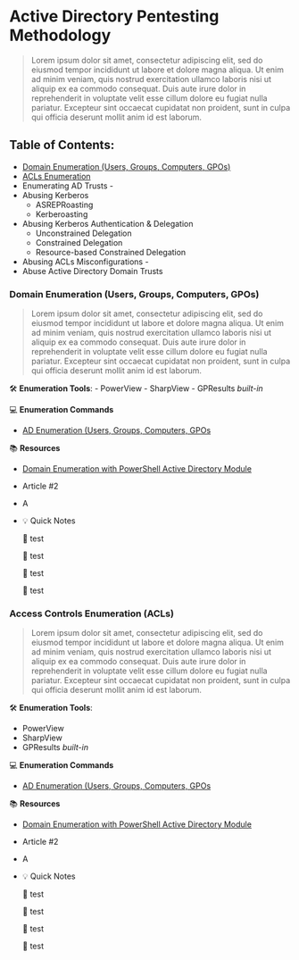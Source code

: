 # Active Directory Pentesting Methodology

> Lorem ipsum dolor sit amet, consectetur adipiscing elit, sed do eiusmod tempor incididunt ut labore et dolore magna aliqua. Ut enim ad minim veniam, quis nostrud exercitation ullamco laboris nisi ut aliquip ex ea commodo consequat. Duis aute irure dolor in reprehenderit in voluptate velit esse cillum dolore eu fugiat nulla pariatur. Excepteur sint occaecat cupidatat non proident, sunt in culpa qui officia deserunt mollit anim id est laborum.
> 

## Table of Contents:

- [Domain Enumeration (Users, Groups, Computers, GPOs)](about:blank#domain-enumeration-users-groups-computers-gpos)
- [ACLs Enumeration](about:blank#access-controls-enumeration-acls)
- Enumerating AD Trusts -
- Abusing Kerberos
    - ASREPRoasting
    - Kerberoasting
- Abusing Kerberos Authentication & Delegation
    - Unconstrained Delegation
    - Constrained Delegation
    - Resource-based Constrained Delegation
- Abusing ACLs Misconfigurations -
- Abuse Active Directory Domain Trusts

### Domain Enumeration (Users, Groups, Computers, GPOs)

> Lorem ipsum dolor sit amet, consectetur adipiscing elit, sed do eiusmod tempor incididunt ut labore et dolore magna aliqua. Ut enim ad minim veniam, quis nostrud exercitation ullamco laboris nisi ut aliquip ex ea commodo consequat. Duis aute irure dolor in reprehenderit in voluptate velit esse cillum dolore eu fugiat nulla pariatur. Excepteur sint occaecat cupidatat non proident, sunt in culpa qui officia deserunt mollit anim id est laborum.
> 

🛠️ **Enumeration Tools**: - PowerView - SharpView - GPResults *built-in*

💻 **Enumeration Commands**

- [AD Enumeration (Users, Groups, Computers, GPOs](https://medium.com/r3d-buck3t)

📚 **Resources** 

- [Domain Enumeration with PowerShell Active Directory Module](https://medium.com/r3d-buck3t/domain-enumeration-with-active-directory-powershell-module-7ce4fcfe91d3)
- Article #2
- A

- 💡 Quick Notes
    
    🔹 test
    
    🔹 test
    
    🔹 test
    
    🔹 test
    

### Access Controls Enumeration (ACLs)

> Lorem ipsum dolor sit amet, consectetur adipiscing elit, sed do eiusmod tempor incididunt ut labore et dolore magna aliqua. Ut enim ad minim veniam, quis nostrud exercitation ullamco laboris nisi ut aliquip ex ea commodo consequat. Duis aute irure dolor in reprehenderit in voluptate velit esse cillum dolore eu fugiat nulla pariatur. Excepteur sint occaecat cupidatat non proident, sunt in culpa qui officia deserunt mollit anim id est laborum.
> 

🛠️ **Enumeration Tools**: 

- PowerView
- SharpView
- GPResults *built-in*

💻 **Enumeration Commands**

- [AD Enumeration (Users, Groups, Computers, GPOs](https://medium.com/r3d-buck3t)

📚 **Resources** 

- [Domain Enumeration with PowerShell Active Directory Module](https://medium.com/r3d-buck3t/domain-enumeration-with-active-directory-powershell-module-7ce4fcfe91d3)
- Article #2
- A

- 💡 Quick Notes
    
    🔹 test
    
    🔹 test
    
    🔹 test
    
    🔹 test
